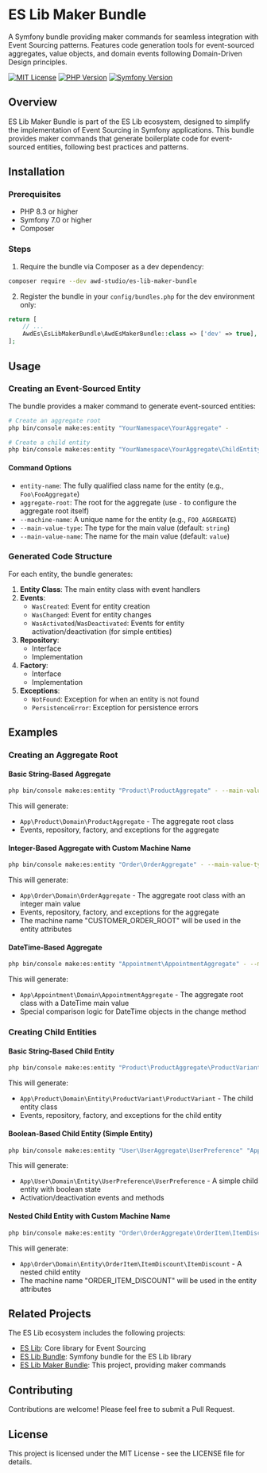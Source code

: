 # ES Lib Maker Bundle

A Symfony bundle providing maker commands for seamless integration with Event Sourcing patterns. Features code generation tools for event-sourced aggregates, value objects, and domain events following Domain-Driven Design principles.

[![MIT License](https://img.shields.io/badge/License-MIT-green.svg)](https://choosealicense.com/licenses/mit/)
[![PHP Version](https://img.shields.io/badge/PHP-8.3%2B-blue)](https://www.php.net/)
[![Symfony Version](https://img.shields.io/badge/Symfony-7.0%2B-black)](https://symfony.com/)

## Overview

ES Lib Maker Bundle is part of the ES Lib ecosystem, designed to simplify the implementation of Event Sourcing in Symfony applications. This bundle provides maker commands that generate boilerplate code for event-sourced entities, following best practices and patterns.

## Installation

### Prerequisites

- PHP 8.3 or higher
- Symfony 7.0 or higher
- Composer

### Steps

1. Require the bundle via Composer as a dev dependency:

```bash
composer require --dev awd-studio/es-lib-maker-bundle
```

2. Register the bundle in your `config/bundles.php` for the dev environment only:

```php
return [
    // ...
    AwdEs\EsLibMakerBundle\AwdEsMakerBundle::class => ['dev' => true],
];
```

## Usage

### Creating an Event-Sourced Entity

The bundle provides a maker command to generate event-sourced entities:

```bash
# Create an aggregate root
php bin/console make:es:entity "YourNamespace\YourAggregate" -

# Create a child entity
php bin/console make:es:entity "YourNamespace\YourAggregate\ChildEntity" "App\YourNamespace\Domain\YourAggregate"
```

#### Command Options

- `entity-name`: The fully qualified class name for the entity (e.g., `Foo\FooAggregate`)
- `aggregate-root`: The root for the aggregate (use `-` to configure the aggregate root itself)
- `--machine-name`: A unique name for the entity (e.g., `FOO_AGGREGATE`)
- `--main-value-type`: The type for the main value (default: `string`)
- `--main-value-name`: The name for the main value (default: `value`)

### Generated Code Structure

For each entity, the bundle generates:

1. **Entity Class**: The main entity class with event handlers
2. **Events**:
   - `WasCreated`: Event for entity creation
   - `WasChanged`: Event for entity changes
   - `WasActivated`/`WasDeactivated`: Events for entity activation/deactivation (for simple entities)
3. **Repository**:
   - Interface
   - Implementation
4. **Factory**:
   - Interface
   - Implementation
5. **Exceptions**:
   - `NotFound`: Exception for when an entity is not found
   - `PersistenceError`: Exception for persistence errors

## Examples

### Creating an Aggregate Root

#### Basic String-Based Aggregate

```bash
php bin/console make:es:entity "Product\ProductAggregate" - --main-value-type="string" --main-value-name="name"
```

This will generate:
- `App\Product\Domain\ProductAggregate` - The aggregate root class
- Events, repository, factory, and exceptions for the aggregate

#### Integer-Based Aggregate with Custom Machine Name

```bash
php bin/console make:es:entity "Order\OrderAggregate" - --main-value-type="int" --main-value-name="orderNumber" --machine-name="CUSTOMER_ORDER"
```

This will generate:
- `App\Order\Domain\OrderAggregate` - The aggregate root class with an integer main value
- Events, repository, factory, and exceptions for the aggregate
- The machine name "CUSTOMER_ORDER_ROOT" will be used in the entity attributes

#### DateTime-Based Aggregate

```bash
php bin/console make:es:entity "Appointment\AppointmentAggregate" - --main-value-type="IDateTime" --main-value-name="scheduledAt"
```

This will generate:
- `App\Appointment\Domain\AppointmentAggregate` - The aggregate root class with a DateTime main value
- Special comparison logic for DateTime objects in the change method

### Creating Child Entities

#### Basic String-Based Child Entity

```bash
php bin/console make:es:entity "Product\ProductAggregate\ProductVariant" "App\Product\Domain\ProductAggregate" --main-value-type="string" --main-value-name="sku"
```

This will generate:
- `App\Product\Domain\Entity\ProductVariant\ProductVariant` - The child entity class
- Events, repository, factory, and exceptions for the child entity

#### Boolean-Based Child Entity (Simple Entity)

```bash
php bin/console make:es:entity "User\UserAggregate\UserPreference" "App\User\Domain\UserAggregate" --main-value-type="bool" --main-value-name="isEnabled"
```

This will generate:
- `App\User\Domain\Entity\UserPreference\UserPreference` - A simple child entity with boolean state
- Activation/deactivation events and methods

#### Nested Child Entity with Custom Machine Name

```bash
php bin/console make:es:entity "Order\OrderAggregate\OrderItem\ItemDiscount" "App\Order\Domain\OrderAggregate" --main-value-type="float" --main-value-name="amount" --machine-name="ORDER_ITEM_DISCOUNT"
```

This will generate:
- `App\Order\Domain\Entity\OrderItem\ItemDiscount\ItemDiscount` - A nested child entity
- The machine name "ORDER_ITEM_DISCOUNT" will be used in the entity attributes

## Related Projects

The ES Lib ecosystem includes the following projects:

- [ES Lib](https://github.com/awd-studio/es-lib): Core library for Event Sourcing
- [ES Lib Bundle](https://github.com/awd-studio/es-lib-bundle): Symfony bundle for the ES Lib library
- [ES Lib Maker Bundle](https://github.com/awd-studio/es-lib-maker-bundle): This project, providing maker commands

## Contributing

Contributions are welcome! Please feel free to submit a Pull Request.

## License

This project is licensed under the MIT License - see the LICENSE file for details.
